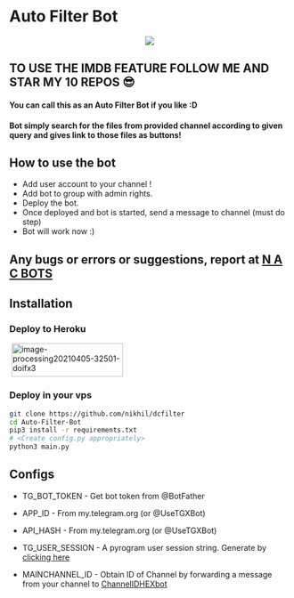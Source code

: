 # Auto Filter Bot

<p align="center">
  <a href="https://www.python.org">
    <img src="http://ForTheBadge.com/images/badges/made-with-python.svg">


  </a>  
</p>

## TO USE THE IMDB FEATURE FOLLOW ME AND STAR MY 10 REPOS 😎




#### You can call this as an Auto Filter Bot if you like :D
#### Bot simply search for the files from provided channel according to given query and gives link to those files as buttons!

## How to use the bot
* Add user account to your channel !
* Add bot to group with admin rights.
* Deploy the bot.
* Once deployed and bot is started, send a message to channel (must do step)
* Bot will work now :)



## Any bugs or errors or suggestions, report at [N A C BOTS](https://telegram.dog/nacbots)


## Installation

### Deploy to Heroku
<a href='https://svgshare.com/s/ZiE' ><img src='https://svgshare.com/i/ZiE.svg' title='' /></a>
<a href="https://heroku.com/deploy?template=https://github.com/Zyruz-ramu/tcfilter"><img src="https://svgshare.com/s/ZiE" alt="image-processing20210405-32501-doifx3" border="0" height="60" width="200" align="center" /></a>
### Deploy in your vps
```sh
git clone https://github.com/nikhil/dcfilter
cd Auto-Filter-Bot
pip3 install -r requirements.txt
# <Create config.py appropriately>
python3 main.py
```

## Configs

* TG_BOT_TOKEN  - Get bot token from @BotFather

* APP_ID        - From my.telegram.org (or @UseTGXBot)

* API_HASH      - From my.telegram.org (or @UseTGXBot)

* TG_USER_SESSION  - A pyrogram user session string. Generate by [clicking here](https://repl.it/@SpEcHiDe/GenerateStringSession)

* MAINCHANNEL_ID - Obtain ID of Channel by forwarding a message from your channel to [ChannelIDHEXbot](https://telegram.dog/channelidhexbot)

